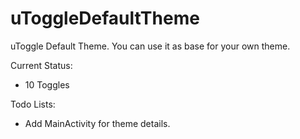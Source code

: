 uToggleDefaultTheme
===================

uToggle Default Theme. You can use it as base for your own theme.

Current Status:
- 10 Toggles

Todo Lists:
- Add MainActivity for theme details.
